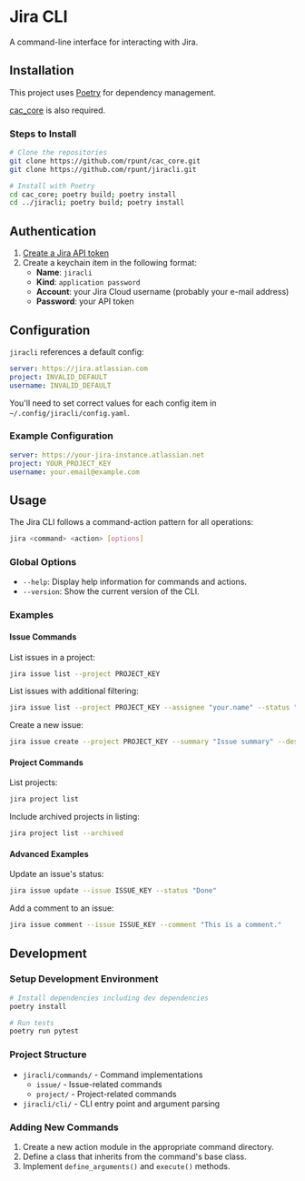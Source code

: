 # Jira CLI

A command-line interface for interacting with Jira.

## Installation

This project uses [Poetry](https://python-poetry.org/) for dependency management.

[cac_core](https://github.com/rpunt/cac_core) is also required.

### Steps to Install

```bash
# Clone the repositories
git clone https://github.com/rpunt/cac_core.git
git clone https://github.com/rpunt/jiracli.git

# Install with Poetry
cd cac_core; poetry build; poetry install
cd ../jiracli; poetry build; poetry install
```

## Authentication

1. [Create a Jira API token](https://id.atlassian.com/manage-profile/security/api-tokens)
2. Create a keychain item in the following format:
   - **Name**: `jiracli`
   - **Kind**: `application password`
   - **Account**: your Jira Cloud username (probably your e-mail address)
   - **Password**: your API token

## Configuration

`jiracli` references a default config:

```yaml
server: https://jira.atlassian.com
project: INVALID_DEFAULT
username: INVALID_DEFAULT
```

You'll need to set correct values for each config item in `~/.config/jiracli/config.yaml`.

### Example Configuration

```yaml
server: https://your-jira-instance.atlassian.net
project: YOUR_PROJECT_KEY
username: your.email@example.com
```

## Usage

The Jira CLI follows a command-action pattern for all operations:

```bash
jira <command> <action> [options]
```

### Global Options

- `--help`: Display help information for commands and actions.
- `--version`: Show the current version of the CLI.

### Examples

#### Issue Commands

List issues in a project:

```bash
jira issue list --project PROJECT_KEY
```

List issues with additional filtering:

```bash
jira issue list --project PROJECT_KEY --assignee "your.name" --status "In Progress"
```

Create a new issue:

```bash
jira issue create --project PROJECT_KEY --summary "Issue summary" --description "Detailed description"
```

#### Project Commands

List projects:

```bash
jira project list
```

Include archived projects in listing:

```bash
jira project list --archived
```

#### Advanced Examples

Update an issue's status:

```bash
jira issue update --issue ISSUE_KEY --status "Done"
```

Add a comment to an issue:

```bash
jira issue comment --issue ISSUE_KEY --comment "This is a comment."
```

## Development

### Setup Development Environment

```bash
# Install dependencies including dev dependencies
poetry install

# Run tests
poetry run pytest
```

### Project Structure

- `jiracli/commands/` - Command implementations
  - `issue/` - Issue-related commands
  - `project/` - Project-related commands
- `jiracli/cli/` - CLI entry point and argument parsing

### Adding New Commands

1. Create a new action module in the appropriate command directory.
2. Define a class that inherits from the command's base class.
3. Implement `define_arguments()` and `execute()` methods.
